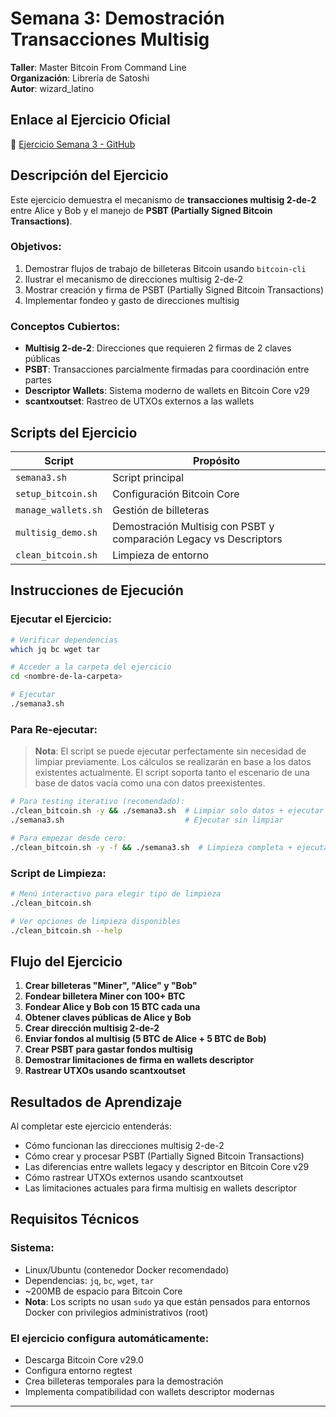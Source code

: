 # Semana 3: Demostración Transacciones Multisig

**Taller**: Master Bitcoin From Command Line  
**Organización**: Librería de Satoshi  
**Autor**: wizard_latino

## Enlace al Ejercicio Oficial
📖 [Ejercicio Semana 3 - GitHub](https://github.com/LibreriadeSatoshi/Master-Bitcoin-From-Command-Line/blob/main/ejercicios/semana3/ejercicio.md)

## Descripción del Ejercicio

Este ejercicio demuestra el mecanismo de **transacciones multisig 2-de-2** entre Alice y Bob y el manejo de **PSBT (Partially Signed Bitcoin Transactions)**.

### Objetivos:
1. Demostrar flujos de trabajo de billeteras Bitcoin usando `bitcoin-cli`
2. Ilustrar el mecanismo de direcciones multisig 2-de-2
3. Mostrar creación y firma de PSBT (Partially Signed Bitcoin Transactions)
4. Implementar fondeo y gasto de direcciones multisig

### Conceptos Cubiertos:
- **Multisig 2-de-2**: Direcciones que requieren 2 firmas de 2 claves públicas
- **PSBT**: Transacciones parcialmente firmadas para coordinación entre partes
- **Descriptor Wallets**: Sistema moderno de wallets en Bitcoin Core v29
- **scantxoutset**: Rastreo de UTXOs externos a las wallets

## Scripts del Ejercicio

| Script | Propósito |
|--------|-----------|
| `semana3.sh` | Script principal |
| `setup_bitcoin.sh` | Configuración Bitcoin Core |
| `manage_wallets.sh` | Gestión de billeteras |
| `multisig_demo.sh` | Demostración Multisig con PSBT y comparación Legacy vs Descriptors |
| `clean_bitcoin.sh` | Limpieza de entorno |

## Instrucciones de Ejecución

### Ejecutar el Ejercicio:
```bash
# Verificar dependencias
which jq bc wget tar

# Acceder a la carpeta del ejercicio
cd <nombre-de-la-carpeta>

# Ejecutar
./semana3.sh
```

### Para Re-ejecutar:

> **Nota**: El script se puede ejecutar perfectamente sin necesidad de limpiar previamente. Los cálculos se realizarán en base a los datos existentes actualmente. El script soporta tanto el escenario de una base de datos vacía como una con datos preexistentes.

```bash
# Para testing iterativo (recomendado):
./clean_bitcoin.sh -y && ./semana3.sh  # Limpiar solo datos + ejecutar (RÁPIDO)
./semana3.sh                           # Ejecutar sin limpiar

# Para empezar desde cero:
./clean_bitcoin.sh -y -f && ./semana3.sh  # Limpieza completa + ejecutar
```

### Script de Limpieza:
```bash
# Menú interactivo para elegir tipo de limpieza
./clean_bitcoin.sh

# Ver opciones de limpieza disponibles
./clean_bitcoin.sh --help
```

## Flujo del Ejercicio

1. **Crear billeteras "Miner", "Alice" y "Bob"**
2. **Fondear billetera Miner con 100+ BTC**
3. **Fondear Alice y Bob con 15 BTC cada una**
4. **Obtener claves públicas de Alice y Bob**
5. **Crear dirección multisig 2-de-2**
6. **Enviar fondos al multisig (5 BTC de Alice + 5 BTC de Bob)**
7. **Crear PSBT para gastar fondos multisig**
8. **Demostrar limitaciones de firma en wallets descriptor**
9. **Rastrear UTXOs usando scantxoutset**

## Resultados de Aprendizaje

Al completar este ejercicio entenderás:
- Cómo funcionan las direcciones multisig 2-de-2
- Cómo crear y procesar PSBT (Partially Signed Bitcoin Transactions)  
- Las diferencias entre wallets legacy y descriptor en Bitcoin Core v29
- Cómo rastrear UTXOs externos usando scantxoutset
- Las limitaciones actuales para firma multisig en wallets descriptor

## Requisitos Técnicos

### Sistema:
- Linux/Ubuntu (contenedor Docker recomendado)
- Dependencias: `jq`, `bc`, `wget`, `tar`
- ~200MB de espacio para Bitcoin Core
- **Nota**: Los scripts no usan `sudo` ya que están pensados para entornos Docker con privilegios administrativos (root)

### El ejercicio configura automáticamente:
- Descarga Bitcoin Core v29.0
- Configura entorno regtest  
- Crea billeteras temporales para la demostración
- Implementa compatibilidad con wallets descriptor modernas

---